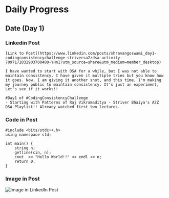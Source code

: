 # Daily Progress

## Date (Day 1)

### Linkedin Post

```
[Link to Post](https://www.linkedin.com/posts/shravangoswami_day1-codingconsistencychallenge-striversa2zdsa-activity-7097172832903700480-YHnI?utm_source=share&utm_medium=member_desktop)
```

```
I have wanted to start with DSA for a while, but I was not able to maintain consistency. I have given it multiple tries but you know how it goes. Now, I am giving it another shot, and this time, I'm making my journey public to maintain consistency. It's just an experiment, Let's see if it works!!

#Day1 of #CodingConsistencyChallenge
- Starting with Patterns of Raj Vikramaditya - Striver Bhaiya's A2Z DSA Playlist!! Already watched first two lectures.
```

### Code in Post

```
#include <bits/stdc++.h>
using namespace std;

int main() {
    string n;
    getline(cin, n);
    cout  << "Hello World!!" << endl << n;
    return 0;
}
```

### Image in Post

![Image in LinkedIn Post](Visual%20Files/Images/example.jpg)

